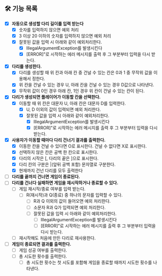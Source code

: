 ## 🛠 기능 목록

- [x] **자동으로 생성할 다리 길이를 입력 받는다**
  - [x] 숫자를 입력하지 않으면 예외 처리
  - [x] 3 이상 20 이하의 숫자를 입력하지 않으면 예외 처리
  - [x] 잘못된 값을 입력 시 아래와 같이 예외처리한다.
    - [x] IllegalArgumentException를 발생시킨다
    - [x] [ERROR]"로 시작하는 에러 메시지를 출력 후 그 부분부터 입력을 다시 받는다.
- [x] **다리를 생성한다.**
  - [x] 다리를 생성할 때 위 칸과 아래 칸 중 건널 수 있는 칸은 0과 1 중 무작위 값을 이용해서 정한다.
  - [x] 위 칸을 건널 수 있는 경우 U, 아래 칸을 건널 수 있는 경우 D값으로 나타낸다.
  - [x] 무작위 값이 0인 경우 아래 칸, 1인 경우 위 칸이 건널 수 있는 칸이 된다.
- [x] **다리가 생성되면 플레이어가 이동할 칸을 선택한다.**
  - [x] 이동할 때 위 칸은 대문자 U, 아래 칸은 대문자 D를 입력한다.
    - [x] U, D 이외의 값이 입력되면 예외 처리한다.
    - [x] 잘못된 값을 입력 시 아래와 같이 예외처리한다.
      - [x] IllegalArgumentException를 발생시킨다
      - [x] [ERROR]"로 시작하는 에러 메시지를 출력 후 그 부분부터 입력을 다시 받는다.
- [x] **사용자가 이동할 때마다 다리 건너기 결과를 출력한다.**
  - [x] 이동한 칸을 건널 수 있다면 O로 표시한다. 건널 수 없다면 X로 표시한다.
  - [x] 선택하지 않은 칸은 공백 한 칸으로 표시한다.
  - [x] 다리의 시작은 [, 다리의 끝은 ]으로 표시한다.
  - [x] 다리 칸의 구분은 |(앞뒤 공백 포함) 문자열로 구분한다.
  - [x] 현재까지 건넌 다리를 모두 출력한다
- [ ] **다리를 끝까지 건너면 게임이 종료된다.**
- [ ] **다리를 건너다 실패하면 게임을 재시작하거나 종료할 수 있다.**
  - [ ] 게임 재시작/종료 여부를 입력 받는다.
    - [ ] R(재시작)과 Q(종료) 중 하나의 문자를 입력할 수 있다.
      - [ ] R과 Q 이외의 값이 들어오면 예외 처리한다.
      - [ ] 소문자 R과 Q가 입력되면 예외 처리한다.
      - [ ] 잘못된 값을 입력 시 아래와 같이 예외처리한다.
        - [ ] IllegalArgumentException를 발생시킨다
        - [ ] [ERROR]"로 시작하는 에러 메시지를 출력 후 그 부분부터 입력을 다시 받는다.
  - [ ] 재시작해도 처음에 만든 다리로 재사용한다.
- [ ] **게임이 종료되면 결과를 출력한다.**
  - [ ] 게임 성공 여부를 출력한다.
  - [ ] 총 시도한 횟수를 출력한다.
    - [ ] 총 시도한 횟수는 첫 시도를 포함해 게임을 종료할 때까지 시도한 횟수를 나타낸다.
